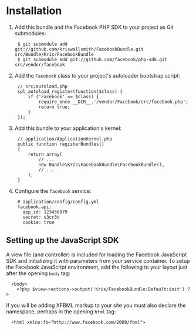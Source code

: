 Installation
============

  1. Add this bundle and the Facebook PHP SDK to your project as Git submodules:

          $ git submodule add git://github.com/kriswallsmith/FacebookBundle.git src/Bundle/Kris/FacebookBundle
          $ git submodule add git://github.com/facebook/php-sdk.git src/vendor/facebook

  2. Add the `Facebook` class to your project's autoloader bootstrap script:

          // src/autoload.php
          spl_autoload_register(function($class) {
              if ('Facebook' == $class) {
                  require_once __DIR__.'/vendor/Facebook/src/facebook.php';
                  return true;
              }
          });

  3. Add this bundle to your application's kernel:

          // application/ApplicationKernel.php
          public function registerBundles()
          {
              return array(
                  // ...
                  new Bundle\Kris\FacebookBundle\FacebookBundle(),
                  // ...
              );
          }

  4. Configure the `facebook` service:

          # application/config/config.yml
          facebook.api:
            app_id: 123456879
            secret: s3cr3t
            cookie: true

Setting up the JavaScript SDK
-----------------------------

A view file (and controller) is included for loading the Facebook JavaScript
SDK and initializing it with parameters from your service container. To setup
the Facebook JavaScript environment, add the following to your layout just
after the opening `body` tag:

      <body>
        <?php $view->actions->output('Kris/FacebookBundle:Default:init') ?>

If you will be adding XFBML markup to your site you must also declare the
namespace, perhaps in the opening `html` tag:

      <html xmlns:fb="http://www.facebook.com/2008/fbml">
